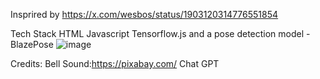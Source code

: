 Insprired by https://x.com/wesbos/status/1903120314776551854

Tech Stack
HTML
Javascript
Tensorflow.js and a pose detection model - BlazePose
![image](https://github.com/user-attachments/assets/e640d81b-d54f-4126-af02-890df1d6285a)


Credits:
Bell Sound:https://pixabay.com/
Chat GPT
